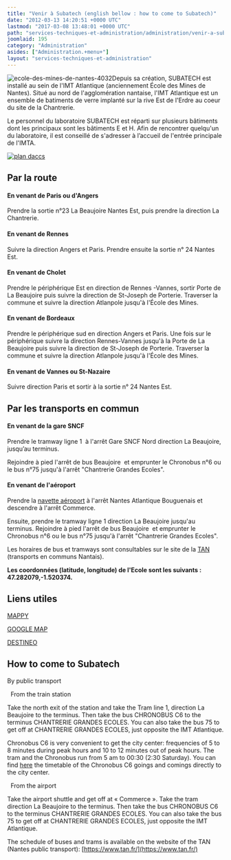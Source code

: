 ```yaml
---
title: "Venir à Subatech (english bellow : how to come to Subatech)"
date: "2012-03-13 14:20:51 +0000 UTC"
lastmod: "2017-03-08 13:48:01 +0000 UTC"
path: "services-techniques-et-administration/administration/venir-a-subatech.md"
joomlaid: 195
category: "Administration"
asides: ["Administration.+menu+"]
layout: "services-techniques-et-administration"
---
```

![ecole-des-mines-de-nantes-4032](images/General/ecole-des-mines-de-nantes-4032.jpg "Vue général de l'Ecole des Mines depuis la rue Alfred Kastler.")Depuis sa création, SUBATECH est installé au sein de l'IMT Atlantique (anciennement École des Mines de Nantes). Situé au nord de l'agglomération nantaise, l'IMT Atlantique est un ensemble de batiments de verre implanté sur la rive Est de l'Erdre au coeur du site de la Chantrerie.

Le personnel du laboratoire SUBATECH est réparti sur plusieurs bâtiments dont les principaux sont les bâtiments E et H. Afin de rencontrer quelqu'un du laboratoire, il est conseillé de s'adresser à l’accueil de l'entrée principale de l'IMTA.

[![plan daccs](images/Administration/plan%!d(MISSING)accs.jpg)](images/Administration/plan%!d(MISSING)accs.jpg)

Par la route
------------

#### En venant de Paris ou d'Angers

Prendre la sortie n°23 La Beaujoire Nantes Est, puis prendre la direction La Chantrerie.

#### En venant de Rennes

Suivre la direction Angers et Paris. Prendre ensuite la sortie n° 24 Nantes Est.

#### En venant de Cholet

Prendre le périphérique Est en direction de Rennes -Vannes, sortir Porte de La Beaujoire puis suivre la direction de St-Joseph de Porterie. Traverser la commune et suivre la direction Atlanpole jusqu'à l'École des Mines.

#### En venant de Bordeaux

Prendre le périphérique sud en direction Angers et Paris. Une fois sur le périphérique suivre la direction Rennes-Vannes jusqu'à la Porte de La Beaujoire puis suivre la direction de St-Joseph de Porterie. Traverser la commune et suivre la direction Atlanpole jusqu'à l'École des Mines.

#### En venant de Vannes ou St-Nazaire

Suivre direction Paris et sortir à la sortie n° 24 Nantes Est.

Par les transports en commun
----------------------------

#### En venant de la gare SNCF

Prendre le tramway ligne 1  à l'arrêt Gare SNCF Nord direction La Beaujoire, jusqu’au terminus.

Rejoindre à pied l'arrêt de bus Beaujoire  et emprunter le Chronobus n°6 ou le bus n°75 jusqu'à l'arrêt "Chantrerie Grandes Ecoles".

#### En venant de l'aéroport

Prendre la [navette aéroport](doc/navette_aeroport_-_horaires_du_26-08-13_au_11-07-14.pdf) à l'arrêt Nantes Atlantique Bouguenais et descendre à l'arrêt Commerce.

Ensuite, prendre le tramway ligne 1 direction La Beaujoire jusqu'au terminus. Rejoindre à pied l'arrêt de bus Beaujoire  et emprunter le Chronobus n°6 ou le bus n°75 jusqu'à l'arrêt "Chantrerie Grandes Ecoles".

Les horaires de bus et tramways sont consultables sur le site de la [TAN](http://www.tan.fr/) (transports en communs Nantais).

**Les coordonnées (latitude, longitude) de l'Ecole sont les suivants : 47.282079,-1.520374.**

Liens utiles
------------

[MAPPY](http://fr.mappy.com/)

[GOOGLE MAP](http://maps.google.fr/)

[DESTINEO](http://www.destineo.fr/)

How to come to Subatech
-----------------------

By public transport

  From the train station

Take the north exit of the station and take the Tram line 1, direction La Beaujoire to the terminus. Then take the bus CHRONOBUS C6 to the terminus CHANTRERIE GRANDES ECOLES. You can also take the bus 75 to get off at CHANTRERIE GRANDES ECOLES, just opposite the IMT Atlantique.

Chronobus C6 is very convenient to get the city center: frequencies of 5 to 8 minutes during peak hours and 10 to 12 minutes out of peak hours. The tram and the Chronobus run from 5 am to 00:30 (2:30 Saturday). You can find [here](https://www.tan.fr/fiche-horaires-ligne-c6-1306.kjsp?RH=1417441489347) the timetable of the Chronobus C6 goings and comings directly to the city center.  

  From the airport

Take the airport shuttle and get off at « Commerce ». Take the tram direction La Beaujoire to the terminus. Then take the bus CHRONOBUS C6 to the terminus CHANTRERIE GRANDES ECOLES. You can also take the bus 75 to get off at CHANTRERIE GRANDES ECOLES, just opposite the IMT Atlantique.

The schedule of buses and trams is available on the website of the TAN (Nantes public transport): [https://www.tan.fr/](https://www.tan.fr/)

